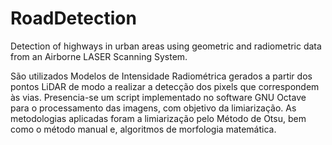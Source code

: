 # RoadDetection
Detection of highways in urban areas using geometric and radiometric data from an Airborne LASER Scanning System.

São utilizados Modelos de Intensidade Radiométrica gerados a partir dos pontos LiDAR de modo a realizar a detecção dos pixels que correspondem às vias. 
Presencia-se um script implementado no software GNU Octave para o processamento das imagens, com objetivo da limiarização.
As metodologias aplicadas foram a limiarização pelo Método de Otsu, bem como o método manual e, algoritmos de morfologia matemática.
